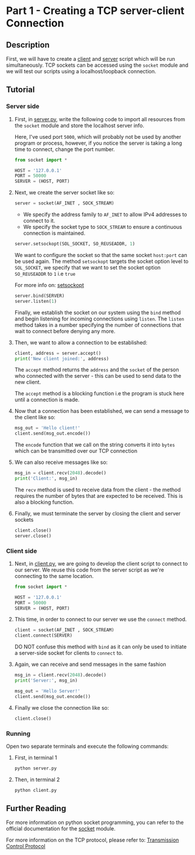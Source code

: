# Part 1 - Creating a TCP server-client Connection

## Description

First, we will have to create a [client](/Part1/client.py) and [server](/Part1/server.py) script which will be run simultaneously. TCP sockets can be accessed using the `socket` module and we will test our scripts using a localhost/loopback connection.

## Tutorial

### Server side

1. First, in [server.py](/Part1/server.py), write the following code to import all resources from the `socket` module and store the localhost server info.

   Here, I've used port `5000`, which will probably not be used by another program or process, however, if you notice the server is taking a long time to connect, change the port number.

   ```python
   from socket import *

   HOST = '127.0.0.1'
   PORT = 50000
   SERVER = (HOST, PORT)
   ```

2. Next, we create the server socket like so:

   ```python
   server = socket(AF_INET , SOCK_STREAM)
   ```

   - We specify the address family to `AF_INET` to allow IPv4 addresses to connect to it.
   - We specify the socket type to `SOCK_STREAM` to ensure a continuous connection is maintained.

   ```python
   server.setsockopt(SOL_SOCKET, SO_REUSEADDR, 1)
   ```

   We want to configure the socket so that the same socket `host:port` can be used again. The method `setsockopt` targets the socket option level to `SOL_SOCKET`, we specify that we want to set the socket option `SO_REUSEADDR` to `1` i.e `true`

   For more info on: [setsockopt](https://pubs.opengroup.org/onlinepubs/000095399/functions/setsockopt.html)

   ```python
   server.bind(SERVER)
   server.listen(1)
   ```

   Finally, we establish the socket on our system using the `bind` method and begin listening for incoming connections using `listen`. The `listen` method takes in a number specifying the number of connections that wait to connect before denying any more.

3. Then, we want to allow a connection to be established:

   ```python
   client, address = server.accept()
   print('New client joined:', address)
   ```

   The `accept` method returns the `address` and the `socket` of the person who connected with the server - this can be used to send data to the new client.

   The `accept` method is a blocking function i.e the program is stuck here until a connection is made.

4. Now that a connection has been established, we can send a message to the client like so:

   ```python
   msg_out = 'Hello client!'
   client.send(msg_out.encode())
   ```

   The `encode` function that we call on the string converts it into `bytes` which can be transmitted over our TCP connection

5. We can also receive messages like so:

   ```python
   msg_in = client.recv(2048).decode()
   print('Client:', msg_in)
   ```

   The `recv` method is used to receive data from the client - the method requires the number of bytes that are expected to be received. This is also a blocking function.

6. Finally, we must terminate the server by closing the client and server sockets

   ```python
   client.close()
   server.close()
   ```

### Client side

1. Next, in [client.py](/Part1/client.py), we are going to develop the client script to connect to our server. We reuse this code from the server script as we're connecting to the same location.

   ```python
   from socket import *

   HOST = '127.0.0.1'
   PORT = 50000
   SERVER = (HOST, PORT)
   ```

2. This time, in order to connect to our server we use the `connect` method.

   ```python
   client = socket(AF_INET , SOCK_STREAM)
   client.connect(SERVER)
   ```

   DO NOT confuse this method with `bind` as it can only be used to initiate a server-side socket for clients to `connect` to.

3. Again, we can receive and send messages in the same fashion

   ```python
   msg_in = client.recv(2048).decode()
   print('Server:', msg_in)

   msg_out = 'Hello Server!'
   client.send(msg_out.encode())
   ```

4. Finally we close the connection like so:

   ```python
   client.close()
   ```

### Running

Open two separate terminals and execute the following commands:

1. First, in terminal 1

   ```bash
   python server.py
   ```

2. Then, in terminal 2

   ```bash
   python client.py
   ```

## Further Reading

For more information on python socket programming, you can refer to the official documentation for the [socket](https://docs.python.org/3/library/socket.html) module.

For more information on the TCP protocol, please refer to: [Transmission Control Protocol](https://en.wikipedia.org/wiki/Transmission_Control_Protocol)
